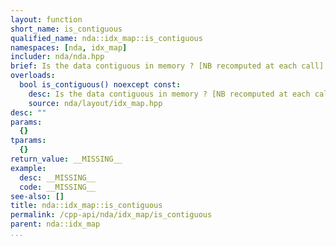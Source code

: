 ```yaml
---
layout: function
short_name: is_contiguous
qualified_name: nda::idx_map::is_contiguous
namespaces: [nda, idx_map]
includer: nda/nda.hpp
brief: Is the data contiguous in memory ? [NB recomputed at each call]
overloads:
  bool is_contiguous() noexcept const:
    desc: Is the data contiguous in memory ? [NB recomputed at each call]
    source: nda/layout/idx_map.hpp
desc: ""
params:
  {}
tparams:
  {}
return_value: __MISSING__
example:
  desc: __MISSING__
  code: __MISSING__
see-also: []
title: nda::idx_map::is_contiguous
permalink: /cpp-api/nda/idx_map/is_contiguous
parent: nda::idx_map
...
```



